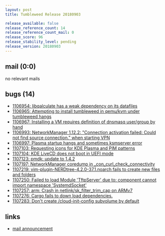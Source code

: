 ```yaml
---
layout: post
title: Tumbleweed Release 20180903

release_available: false
release_reference_count: 14
release_reference_count_mail: 0
release_score: 96
release_stability_level: pending
release_version: 20180903
---
```


## mail (0:0)

no relevant mails

## bugs (14)

<!--more-->

- [1106954: libqalculate has a weak dependency on its datafiles](https://bugzilla.opensuse.org/show_bug.cgi?id=1106954)
- [1106965: Attempting to install tumbleweed in qemu/kvm under tumbleweed hangs](https://bugzilla.opensuse.org/show_bug.cgi?id=1106965)
- [1106967: Installing a VM requires definition of dnsmasq user/group by hand](https://bugzilla.opensuse.org/show_bug.cgi?id=1106967)
- [1106993: NetworkManager 1.12.2: "Connection activation failed: Could not find source connection." when starting VPN](https://bugzilla.opensuse.org/show_bug.cgi?id=1106993)
- [1106997: Plasma startup hangs and sometimes ksmserver error](https://bugzilla.opensuse.org/show_bug.cgi?id=1106997)
- [1107103: Requesting icons for KDE Plasma and PIM patterns](https://bugzilla.opensuse.org/show_bug.cgi?id=1107103)
- [1107104: KDE LiveCD does not boot in UEFI mode](https://bugzilla.opensuse.org/show_bug.cgi?id=1107104)
- [1107123: pmdk: update to 1.4.2](https://bugzilla.opensuse.org/show_bug.cgi?id=1107123)
- [1107197: NetworkManager coredump in _con_curl_check_connectivity](https://bugzilla.opensuse.org/show_bug.cgi?id=1107197)
- [1107219: vim-plugin-NERDtree-4.2.0-37.1.noarch fails to create new files and folders](https://bugzilla.opensuse.org/show_bug.cgi?id=1107219)
- [1107250: Failed to load Module 'TftpServer' due to: component cannot import namespace 'SystemdSocket'](https://bugzilla.opensuse.org/show_bug.cgi?id=1107250)
- [1107257: arm: Crash in netlink/sk_filter_trim_cap on ARMv7](https://bugzilla.opensuse.org/show_bug.cgi?id=1107257)
- [1107276: Cargo fails to down load dependencies.](https://bugzilla.opensuse.org/show_bug.cgi?id=1107276)
- [1107283: Don't create /cloud-init-config subvolume by default](https://bugzilla.opensuse.org/show_bug.cgi?id=1107283)



## links

- [mail announcement](https://lists.opensuse.org/opensuse-factory/2018-09/msg00017.html)
